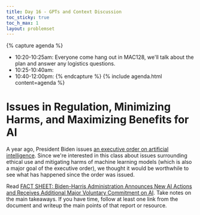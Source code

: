 ```yaml
---
title: Day 16 - GPTs and Context Discussion
toc_sticky: true 
toc_h_max: 1
layout: problemset
---
```


{% capture agenda %}
* 10:20-10:25am: Everyone come hang out in MAC128, we'll talk about the plan and answer any logistics questions.
* 10:25-10:40am: 
* 10:40-12:00pm: 
{% endcapture %}
{% include agenda.html content=agenda %}


# Issues in Regulation, Minimizing Harms, and Maximizing Benefits for AI

A year ago, President Biden issues [an executive order on artificial intelligence](https://www.whitehouse.gov/briefing-room/statements-releases/2023/10/30/fact-sheet-president-biden-issues-executive-order-on-safe-secure-and-trustworthy-artificial-intelligence/).  Since we're interested in this class about issues surrounding ethical use and mitigating harms of machine learning models (which is also a major goal of the executive order), we thought it would be worthwhile to see what has happened since the order was issued.  

Read [FACT SHEET: Biden-⁠Harris Administration Announces New AI Actions and Receives Additional Major Voluntary Commitment on AI](https://www.whitehouse.gov/briefing-room/statements-releases/2024/07/26/fact-sheet-biden-harris-administration-announces-new-ai-actions-and-receives-additional-major-voluntary-commitment-on-ai/).  Take notes on the main takeaways.  If you have time, follow at least one link from the document and writeup the main points of that report or resource.